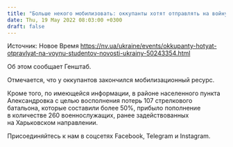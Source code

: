 ```yaml
---
title: "Больше некого мобилизовать: оккупанты хотят отправлять на войну студентов — Генштаб"
date: Thu, 19 May 2022 08:03:00 +0300
draft: false
---
```

Источник: Новое Время https://nv.ua/ukraine/events/okkupanty-hotyat-otpravlyat-na-voynu-studentov-novosti-ukrainy-50243354.html


Об этом сообщает Генштаб.

Отмечается, что у оккупантов закончился мобилизационный ресурс.

Кроме того, по имеющейся информации, в районе населенного пункта Александровка с целью восполнения потерь 107 стрелкового батальона, которые составили более 50%, прибыло пополнение в количестве 260 военнослужащих, ранее задействованных на Харьковском направлении.

Присоединяйтесь к нам в соцсетях Facebook, Telegram и Instagram.
